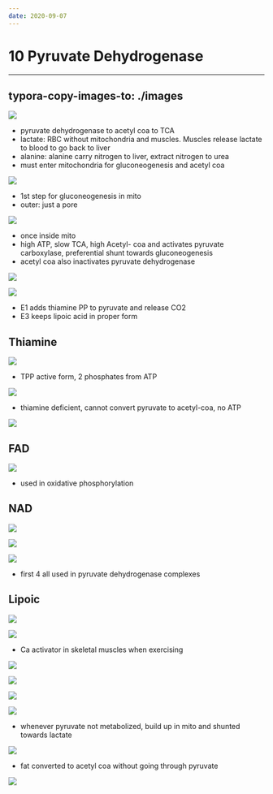 ```yaml
---
date: 2020-09-07
---
```


# 10 Pyruvate Dehydrogenase
---

## typora-copy-images-to: ./images

![](https://photos.thisispiggy.com/file/wikiFiles/75559CA9-5BB9-4A30-920D-2918BFAE9CAE.jpg)

- pyruvate dehydrogenase to acetyl coa to TCA
- lactate: RBC without mitochondria and muscles. Muscles release lactate to blood to go back to liver
- alanine: alanine carry nitrogen to liver, extract nitrogen to urea
- must enter mitochondria for gluconeogenesis and acetyl coa

![](https://photos.thisispiggy.com/file/wikiFiles/26691759-623F-4371-B5B4-1E81509F1003.jpg)

- 1st step for gluconeogenesis in mito
- outer: just a pore

![](https://photos.thisispiggy.com/file/wikiFiles/C43F5C0A-AECB-4ABC-A378-29C540F57A38.jpg)

- once inside mito
- high ATP, slow TCA, high Acetyl- coa and activates pyruvate carboxylase, preferential shunt towards gluconeogenesis
- acetyl coa also inactivates pyruvate dehydrogenase

![](https://photos.thisispiggy.com/file/wikiFiles/25E4BE3D-E727-419B-996A-D70D58E517BC.jpg)

![](https://photos.thisispiggy.com/file/wikiFiles/7DE2E809-32D1-436B-8BC6-A37211E31C39.jpg)

- E1 adds thiamine PP to pyruvate and release CO2
- E3 keeps lipoic acid in proper form

## Thiamine

![](https://photos.thisispiggy.com/file/wikiFiles/1534C18D-4D9C-4236-9316-D43B95DA5E2D.jpg)

- TPP active form, 2 phosphates from ATP

![](https://photos.thisispiggy.com/file/wikiFiles/594077C2-917A-43E5-8150-8BD0AA49727A.jpg)

- thiamine deficient, cannot convert pyruvate to acetyl-coa, no ATP

![](https://photos.thisispiggy.com/file/wikiFiles/7BA1B5DA-2240-411B-B21C-196E9909DE64.jpg)

## FAD

![](https://photos.thisispiggy.com/file/wikiFiles/CB03EAAF-F11F-43FF-88D5-D31B23C71A9A.jpg)

- used in oxidative phosphorylation

## NAD

![](https://photos.thisispiggy.com/file/wikiFiles/952DCA16-B665-4EC0-A771-65C3A3174B16.jpg)

![](https://photos.thisispiggy.com/file/wikiFiles/7F77A7FD-E690-47A8-89DE-A4FA77477EC9.jpg)

![](https://photos.thisispiggy.com/file/wikiFiles/E53B2516-8588-4810-811D-51F5944D3036.jpg)

- first 4 all used in pyruvate dehydrogenase complexes

## Lipoic

![](https://photos.thisispiggy.com/file/wikiFiles/B2E36A43-2191-447A-87E8-26637AC91DE4.jpg)

![](https://photos.thisispiggy.com/file/wikiFiles/0A5643A1-CE4E-4054-98BA-9DBD8B715A6D.jpg)

- Ca activator in skeletal muscles when exercising

![](https://photos.thisispiggy.com/file/wikiFiles/F0888BF8-8214-49B5-AC29-A23D20037B05.jpg)

![](https://photos.thisispiggy.com/file/wikiFiles/11017CB6-FED4-46FD-8306-9635CA432DE9.jpg)

![](https://photos.thisispiggy.com/file/wikiFiles/870E81C3-A3AB-48F8-B6E5-07ABA123F215.jpg)

![](https://photos.thisispiggy.com/file/wikiFiles/609D33BB-397E-42D5-BDF3-6B323DF8113C.jpg)

- whenever pyruvate not metabolized, build up in mito and shunted towards lactate

![](https://photos.thisispiggy.com/file/wikiFiles/CD8B4634-75B3-4F39-A62B-0C0403821D48.jpg)

- fat converted to acetyl coa without going through pyruvate

![](https://photos.thisispiggy.com/file/wikiFiles/9E9FDCA5-E8DC-4CF7-9F88-D12E4E141016.jpg)
